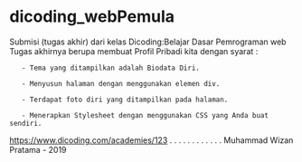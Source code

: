 # dicoding_webPemula
Submisi (tugas akhir) dari kelas Dicoding:Belajar Dasar Pemrograman web 
Tugas akhirnya berupa membuat Profil Pribadi kita dengan syarat :


       - Tema yang ditampilkan adalah Biodata Diri. 

       - Menyusun halaman dengan menggunakan elemen div. 

       - Terdapat foto diri yang ditampilkan pada halaman. 

       - Menerapkan Stylesheet dengan menggunakan CSS yang Anda buat sendiri.



https://www.dicoding.com/academies/123
.
.
.
.
.
.
.
.
.
.
.
.
Muhammad Wizan Pratama - 2019
